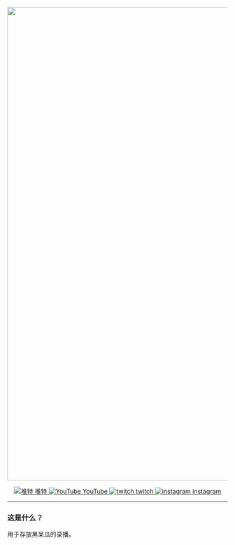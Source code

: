 <p align="center">
    <img src="https://jsd.cdn.zzko.cn/gh/soulmatelh/freeFQ@main/%E9%BB%91%E5%91%86%E7%93%9C.jpg" alt="雪宝" width=1080/>
</p>
<p align="center">
  <a href="https://twitter.com/hitome_hooo"><img src="https://github.com/soulmatelh/freeFQ/blob/main/Twitter.ico" 
  alt="推特"> 推特 <a href="https://www.youtube.com/channel/UCW-54qFSvFWHpiTyEtM2H6Q"><img src="https://github.com/soulmatelh/freeFQ/blob/main/Youtube.ico" alt="YouTube"> YouTube <a href="https://www.twitch.tv/hitome_chan"><img src="https://github.com/soulmatelh/freeFQ/blob/main/Twitch.ico" alt="twitch"> twitch  <a href="https://www.instagram.com/hitome_hooo/"><img src="https://github.com/soulmatelh/freeFQ/blob/main/Instagram.ico" alt="instagram"> instagram </a>
  </a>
</p>

---

### 这是什么？

用于存放黑呆瓜的录播。
